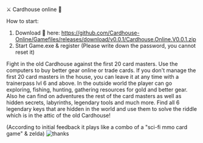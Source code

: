 ⚔️ Cardhouse online 🏹

How to start:
1. Download 💾 here: https://github.com/Cardhouse-Online/Gamefiles/releases/download/v0.0.1/Cardhouse.Online.V0.0.1.zip
2. Start Game.exe & register (Please write down the password, you cannot reset it)

Fight in the old Cardhouse against the first 20 card masters. 
Use the computers to buy better gear online or trade cards. 
If you don't manage the first 20 card masters in the house, 
you can leave it at any time with a trainerpass lvl 6 and above. 
In the outside world the player can go exploring, fishing, hunting, 
gathering resources for gold and better gear. Also he can find on 
adventures the rest of the card masters as well as hidden secrets, 
labyrinths, legendary tools and much more. Find all 6 legendary keys
 that are hidden in the world and use them to solve the riddle which 
is in the attic of the old Cardhouse!

(According to initial feedback it plays like a combo of a "sci-fi mmo card game" & zelda)
![thanks](https://user-images.githubusercontent.com/101430037/157996170-46b57dc7-4dd9-4f9e-b2d2-135415447e3c.png)
